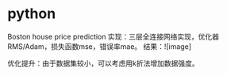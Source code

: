 # python
Boston house price prediction
实现：三层全连接网络实现，优化器RMS/Adam，损失函数mse，错误率mae。
结果：![image]


优化提升：由于数据集较小，可以考虑用k折法增加数据强度。
